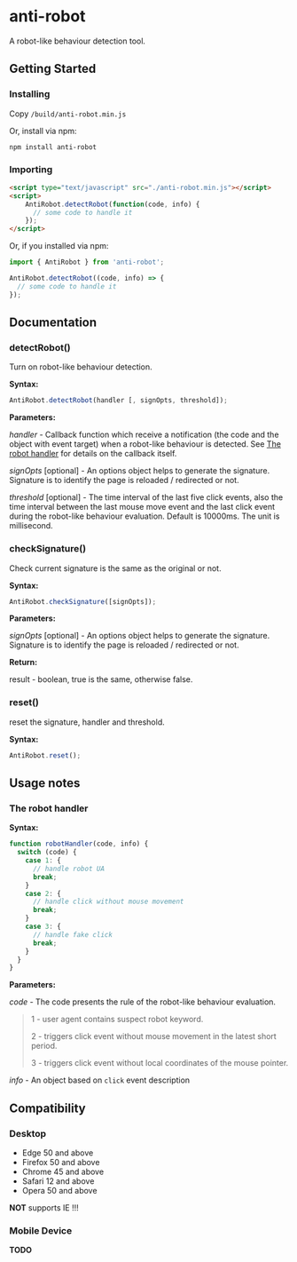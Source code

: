 # anti-robot

A robot-like behaviour detection tool.


## Getting Started

### Installing

Copy `/build/anti-robot.min.js`

Or, install via npm:

`npm install anti-robot`

### Importing

```html
<script type="text/javascript" src="./anti-robot.min.js"></script>
<script>
    AntiRobot.detectRobot(function(code, info) {
      // some code to handle it
    });
</script>
```

Or, if you installed via npm:

```js
import { AntiRobot } from 'anti-robot';

AntiRobot.detectRobot((code, info) => {
  // some code to handle it
});
```


## Documentation

### detectRobot()

Turn on robot-like behaviour detection. 

**Syntax:**

```js
AntiRobot.detectRobot(handler [, signOpts, threshold]);
```

**Parameters:**

*handler* - Callback function which receive a notification (the code and the object with event target) when a robot-like behaviour is detected. See [The robot handler](#The-robot-handler) for details on the callback itself.

*signOpts* [optional] - An options object helps to generate the signature. Signature is to identify the page is reloaded / redirected or not.

*threshold* [optional] - The time interval of the last five click events, also the time interval between the last mouse move event and the last click event during the robot-like behaviour evaluation. Default is 10000ms. The unit is millisecond.

### checkSignature()

Check current signature is the same as the original or not.

**Syntax:**

```js
AntiRobot.checkSignature([signOpts]);
```

**Parameters:**

*signOpts* [optional] - An options object helps to generate the signature. Signature is to identify the page is reloaded / redirected or not.

**Return:**

result - boolean, true is the same, otherwise false.

### reset()

reset the signature, handler and threshold.

**Syntax:**

```js
AntiRobot.reset();
```


## Usage notes

### The robot handler

**Syntax:**

```js
function robotHandler(code, info) {
  switch (code) {
    case 1: {
      // handle robot UA
      break;
    }
    case 2: {
      // handle click without mouse movement 
      break;
    }
    case 3: {
      // handle fake click
      break;
    }
  }
}
```

**Parameters:**

*code* - The code presents the rule of the robot-like behaviour evaluation. 

> 1 - user agent contains suspect robot keyword.
> 
> 2 - triggers click event without mouse movement in the latest short period.
> 
> 3 - triggers click event without local coordinates of the mouse pointer.

*info* - An object based on `click` event description

## Compatibility

### Desktop

- Edge 50 and above
- Firefox 50 and above
- Chrome 45 and above
- Safari 12 and above
- Opera 50 and above

**NOT** supports IE !!!

### Mobile Device

**TODO**

